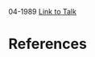 

04-1989
[Link to Talk](https://www.churchofjesuschrist.org/study/general-conference/1989/04/sunday-morning-session?lang=eng)



# References
